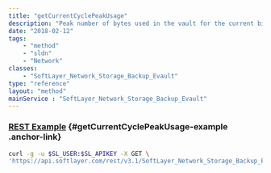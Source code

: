 ```yaml
---
title: "getCurrentCyclePeakUsage"
description: "Peak number of bytes used in the vault for the current billing cycle."
date: "2018-02-12"
tags:
    - "method"
    - "sldn"
    - "Network"
classes:
    - "SoftLayer_Network_Storage_Backup_Evault"
type: "reference"
layout: "method"
mainService : "SoftLayer_Network_Storage_Backup_Evault"
---
```


### [REST Example](#getCurrentCyclePeakUsage-example) <a href="/article/rest/"><i class="fas fa-question"></i></a> {#getCurrentCyclePeakUsage-example .anchor-link} 
```bash
curl -g -u $SL_USER:$SL_APIKEY -X GET \
'https://api.softlayer.com/rest/v3.1/SoftLayer_Network_Storage_Backup_Evault/{SoftLayer_Network_Storage_Backup_EvaultID}/getCurrentCyclePeakUsage'
```
